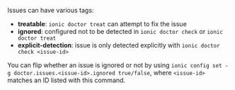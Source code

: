 Issues can have various tags:

- **treatable**: `ionic doctor treat` can attempt to fix the issue
- **ignored**: configured not to be detected in `ionic doctor check` or `ionic doctor treat`
- **explicit-detection**: issue is only detected explicitly with `ionic doctor check <issue-id>`

You can flip whether an issue is ignored or not by using `ionic config set -g doctor.issues.<issue-id>.ignored true/false`, where `<issue-id>` matches an ID listed with this command.
